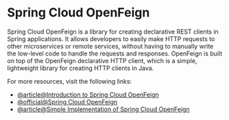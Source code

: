 # Spring Cloud OpenFeign

Spring Cloud OpenFeign is a library for creating declarative REST clients in Spring applications. It allows developers to easily make HTTP requests to other microservices or remote services, without having to manually write the low-level code to handle the requests and responses. OpenFeign is built on top of the OpenFeign declarative HTTP client, which is a simple, lightweight library for creating HTTP clients in Java.

For more resources, visit the following links:

- [@article@Introduction to Spring Cloud OpenFeign](https://www.baeldung.com/spring-cloud-openfeign)
- [@official@Spring Cloud OpenFeign](https://spring.io/projects/spring-cloud-openfeign)
- [@article@Simple Implementation of Spring Cloud OpenFeign](https://medium.com/javarevisited/simple-implementation-of-spring-cloud-openfeign-7f022630d01d)
